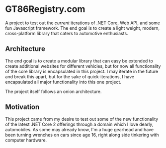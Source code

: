 # GT86Registry.com
A project to test out the *current* iterations of .NET Core, Web API, and some fun Javascript framework. The end goal is to create a light weight, modern, cross-platform library that caters to automotive enthusiasts. 

## Architecture
The end goal is to create a modular library that can easy be extended to create additional websites for different vehicles, but for now all functionality of the core library is encapsulated in this project. I may iterate in the future and break this apart, but for the sake of quick-iterations, I have encapsulated all major functionality into this one project. 

The project itself follows an onion architecture. 



## Motivation
This project came from my desire to test out some of the new functionality of the latest .NET Core 2 offerings through a domain which I love dearly, automobiles. As some may already know, I'm a huge gearhead and have been turning wrenches on cars since age 16, right along side tinkering with computer hardware. 
